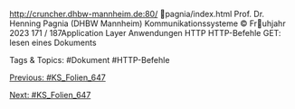 http://cruncher.dhbw-mannheim.de:80/ pagnia/index.html
Prof. Dr. Henning Pagnia (DHBW Mannheim) Kommunikationssysteme © Fruhjahr 2023 171 / 187Application Layer Anwendungen
HTTP
HTTP-Befehle
GET: lesen eines Dokuments

   Tags & Topics:
   #Dokument
   #HTTP-Befehle

[Previous: #KS_Folien_647](KS_Folien_647.md)

[Next: #KS_Folien_647](KS_Folien_647.md)